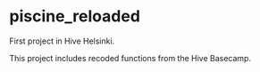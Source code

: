 # piscine_reloaded
First project in Hive Helsinki.

This project includes recoded functions from the Hive Basecamp.
